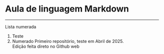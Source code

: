 # Aula de linguagem Markdown
---
Lista numerada
1. Teste
2. Numerado
 Primeiro repositório, teste em Abril de 2025.  
 Edição feita direto no Github web
